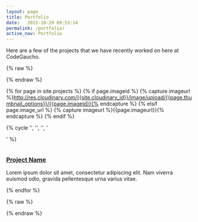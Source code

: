 ```yaml
---
layout: page
title: Portfolio
date:   2015-10-29 09:53:14
permalink: /portfolio/
active_nav: Portfolio
---
```


Here are a few of the projects that we have recently worked on here at CodeGaucho.

{% raw %}
<div class="container">
  <div class="row">
{% endraw %}

{% for page in site.projects %}
  {% if page.imageid %}
    {% capture imageurl %}http://res.cloudinary.com/{{site.cloudinary_id}}/image/upload/{{page.thumbnail_options}}/{{page.imageid}}{% endcapture %}
  {% elsif page.image_url %}
    {% capture imageurl %}{{page.imageurl}}{% endcapture %}
  {% endif %}

  {% cycle '', '', '', '</div><div class="row">' %}
  <div class="col-md-4 portfolio-item">
    <a href="#">
      <img class="img-responsive" src="{{ imageurl }}" alt="">
    </a>
    <h3>
      <a href="#">Project Name</a>
    </h3>
    <p>Lorem ipsum dolor sit amet, consectetur adipiscing elit. Nam viverra euismod odio, gravida pellentesque urna varius vitae.</p>
  </div>
{% endfor %}

{% raw %}
  </div>
</div>
{% endraw %}

